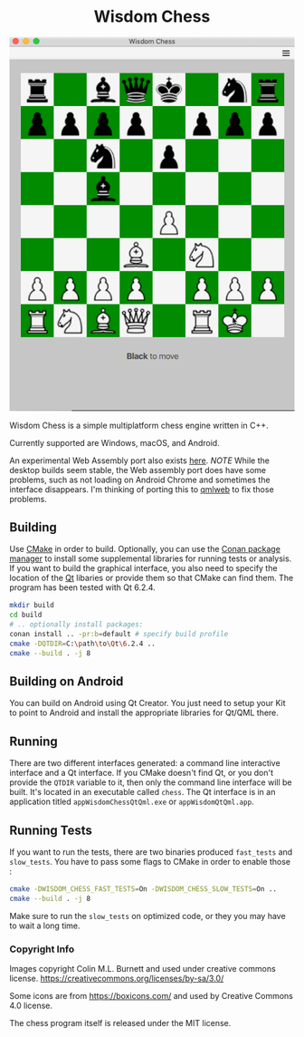 <h1 align="center">Wisdom Chess</h1>
<p align="center">
    <img src="https://raw.githubusercontent.com/dmeybohm/wisdom-chess/main/qt-qml-gui/images/wisdom-chess-animate.gif" />
</p>

Wisdom Chess is a simple multiplatform chess engine written in C++.

Currently supported are Windows, macOS, and Android. 

An experimental Web Assembly port also exists <a href="https://wisdom-chess.netlify.app/" target="_blank">here</a>.
*NOTE* While the desktop builds seem stable, the Web assembly port does have some problems, 
such as not loading on Android Chrome and sometimes the interface disappears. I'm thinking of porting this
to [qmlweb](https://github.com/qmlweb/qmlweb) to fix those problems.

## Building

Use [CMake](https://cmake.org/) in order to build. Optionally, you can use the [Conan package manager](https://conan.io/)
to install some supplemental libraries for running tests or analysis.
If you want to build the graphical interface, you also need to specify
the location of the [Qt](https://www.qt.io) libaries or provide them so that CMake can find them.
The program has been tested with Qt 6.2.4. 

```sh
mkdir build
cd build
# .. optionally install packages:
conan install .. -pr:b=default # specify build profile
cmake -DQTDIR=C:\path\to\Qt\6.2.4 ..
cmake --build . -j 8
```

## Building on Android

You can build on Android using Qt Creator. You just
need to setup your Kit to point to Android and install the appropriate
libraries for Qt/QML there.

## Running

There are two different interfaces generated: a command line interactive
interface and a Qt interface. If you CMake doesn't find Qt, or you
don't provide the `QTDIR` variable to it, then only the command line
interface will be built. It's located in an executable called `chess`.
The Qt interface is in an application titled `appWisdomChessQtQml.exe` or
`appWisdomQtQml.app`.


## Running Tests

If you want to run the tests, there are two binaries produced `fast_tests`
and `slow_tests`. You have to pass some flags to CMake in order to enable
those :

```sh
cmake -DWISDOM_CHESS_FAST_TESTS=On -DWISDOM_CHESS_SLOW_TESTS=On ..
cmake --build . -j 8
```

Make sure to run the `slow_tests` on optimized code, or
they you may have to wait a long time.

### Copyright Info

Images copyright Colin M.L. Burnett and used under creative commons license.
https://creativecommons.org/licenses/by-sa/3.0/

Some icons are from https://boxicons.com/ and used by Creative Commons 4.0 
license.

The chess program itself is released under the MIT license.
